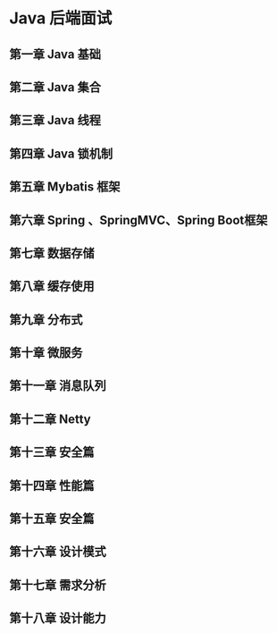 # Java 后端面试

## 第一章 Java 基础

## 第二章 Java 集合

## 第三章 Java 线程

## 第四章  Java 锁机制

## 第五章 Mybatis 框架

## 第六章 Spring 、SpringMVC、Spring Boot框架

## 第七章 数据存储

## 第八章 缓存使用

## 第九章 分布式

## 第十章 微服务

## 第十一章 消息队列

## 第十二章 Netty

## 第十三章 安全篇

## 第十四章 性能篇

## 第十五章 安全篇

## 第十六章 设计模式

## 第十七章 需求分析

## 第十八章 设计能力
